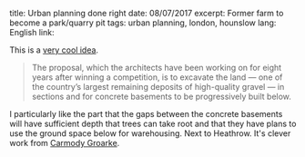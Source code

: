title: Urban planning done right
date: 08/07/2017
excerpt: Former farm to become a park/quarry pit
tags: urban planning, london, hounslow
lang: English
link: 


This is a [very cool idea](https://www.ft.com/content/de6c9816-6251-11e7-8814-0ac7eb84e5f1).

> The proposal, which the architects have been working on for eight years after winning a competition, is to excavate the land — one of the country’s largest remaining deposits of high-quality gravel — in sections and for concrete basements to be progressively built below.

I particularly like the part that the gaps between the concrete basements will have sufficient depth that trees can take root and that they have plans to use the ground space below for warehousing. Next to Heathrow. It's clever work from [Carmody Groarke](http://www.carmodygroarke.com/Rectory_Farm/index.html).

